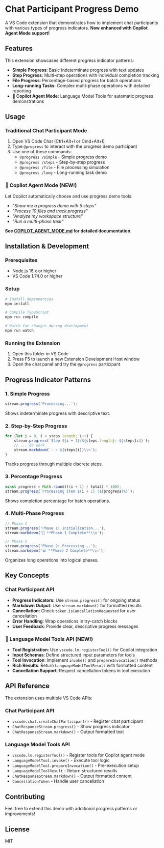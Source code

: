 # Chat Participant Progress Demo

A VS Code extension that demonstrates how to implement chat participants with various types of progress indicators. **Now enhanced with Copilot Agent Mode support!**

## Features

This extension showcases different progress indicator patterns:

- **Simple Progress**: Basic indeterminate progress with text updates
- **Step Progress**: Multi-step operations with individual completion tracking
- **File Progress**: Percentage-based progress for batch operations
- **Long-running Tasks**: Complex multi-phase operations with detailed reporting
- **🤖 Copilot Agent Mode**: Language Model Tools for automatic progress demonstrations

## Usage

### Traditional Chat Participant Mode
1. Open VS Code Chat (Ctrl+Alt+I or Cmd+Alt+I)
2. Type `@progress` to interact with the progress demo participant
3. Use one of these commands:
   - `@progress /simple` - Simple progress demo
   - `@progress /steps` - Step-by-step progress
   - `@progress /file` - File processing simulation
   - `@progress /long` - Long-running task demo

### 🤖 Copilot Agent Mode (NEW!)
Let Copilot automatically choose and use progress demo tools:
- *"Show me a progress demo with 5 steps"*
- *"Process 10 files and track progress"*
- *"Analyze my workspace structure"*
- *"Run a multi-phase task"*

**See [COPILOT_AGENT_MODE.md](./COPILOT_AGENT_MODE.md) for detailed documentation.**

## Installation & Development

### Prerequisites
- Node.js 16.x or higher
- VS Code 1.74.0 or higher

### Setup
```bash
# Install dependencies
npm install

# Compile TypeScript
npm run compile

# Watch for changes during development
npm run watch
```

### Running the Extension
1. Open this folder in VS Code
2. Press F5 to launch a new Extension Development Host window
3. Open the chat panel and try the `@progress` participant

## Progress Indicator Patterns

### 1. Simple Progress
```typescript
stream.progress('Processing...');
```
Shows indeterminate progress with descriptive text.

### 2. Step-by-Step Progress
```typescript
for (let i = 0; i < steps.length; i++) {
    stream.progress(`Step ${i + 1}/${steps.length}: ${steps[i]}`);
    // ... do work
    stream.markdown(`- ✓ ${steps[i]}\\n`);
}
```
Tracks progress through multiple discrete steps.

### 3. Percentage Progress
```typescript
const progress = Math.round(((i + 1) / total) * 100);
stream.progress(`Processing item ${i + 1} (${progress}%)`);
```
Shows completion percentage for batch operations.

### 4. Multi-Phase Progress
```typescript
// Phase 1
stream.progress('Phase 1: Initialization...');
stream.markdown('🔧 **Phase 1 Complete**\\n');

// Phase 2
stream.progress('Phase 2: Processing...');
stream.markdown('📊 **Phase 2 Complete**\\n');
```
Organizes long operations into logical phases.

## Key Concepts

### Chat Participant API
- **Progress Indicators**: Use `stream.progress()` for ongoing status
- **Markdown Output**: Use `stream.markdown()` for formatted results
- **Cancellation**: Check `token.isCancellationRequested` for user cancellation
- **Error Handling**: Wrap operations in try-catch blocks
- **User Feedback**: Provide clear, descriptive progress messages

### 🤖 Language Model Tools API (NEW!)
- **Tool Registration**: Use `vscode.lm.registerTool()` for Copilot integration
- **Input Schemas**: Define structured input parameters for tools
- **Tool Invocation**: Implement `invoke()` and `prepareInvocation()` methods
- **Rich Results**: Return `LanguageModelToolResult` with formatted content
- **Cancellation Support**: Respect cancellation tokens in tool execution

## API Reference

The extension uses multiple VS Code APIs:

### Chat Participant API
- `vscode.chat.createChatParticipant()` - Register chat participant
- `ChatResponseStream.progress()` - Show progress indicator
- `ChatResponseStream.markdown()` - Output formatted text

### Language Model Tools API
- `vscode.lm.registerTool()` - Register tools for Copilot agent mode
- `LanguageModelTool.invoke()` - Execute tool logic
- `LanguageModelTool.prepareInvocation()` - Pre-execution setup
- `LanguageModelToolResult` - Return structured results
- `ChatResponseStream.markdown()` - Output formatted content
- `CancellationToken` - Handle user cancellation

## Contributing

Feel free to extend this demo with additional progress patterns or improvements!

## License

MIT
